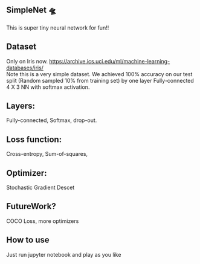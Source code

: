 ## SimpleNet 🛸
This is super tiny neural network for fun!!

## Dataset
Only on Iris now. https://archive.ics.uci.edu/ml/machine-learning-databases/iris/
<br />
Note this is a very simple dataset. We achieved 100% accuracy on our test split (Random sampled 10% from training set) by one layer Fully-connected 4 X 3 NN with softmax activation.

## Layers:
Fully-connected, Softmax, drop-out.

## Loss function:
Cross-entropy,
Sum-of-squares,

## Optimizer:
Stochastic Gradient Descet

## FutureWork?
COCO Loss, more optimizers

## How to use
Just run jupyter notebook and play as you like